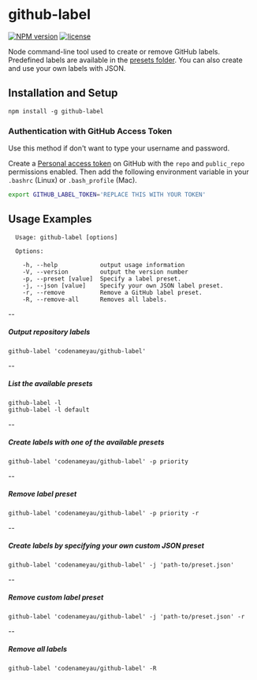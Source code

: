 # github-label

[![NPM version](http://img.shields.io/npm/v/github-label.svg)](https://www.npmjs.org/package/github-label)
[![license](http://img.shields.io/badge/license-MIT-brightgreen.svg)](https://github.com/codenameyau/github-label/blob/master/LICENSE)

Node command-line tool used to create or remove GitHub labels.
Predefined labels are available in the [presets folder](https://github.com/codenameyau/github-label/tree/master/presets).
You can also create and use your own labels with JSON.

## Installation and Setup
```
npm install -g github-label
```

### Authentication with GitHub Access Token
Use this method if don't want to type your username and password.

Create a [Personal access token](https://github.com/settings/tokens) on GitHub
with the `repo` and `public_repo` permissions enabled. Then add the following
environment variable in your `.bashrc` (Linux) or `.bash_profile` (Mac).

```bash
export GITHUB_LABEL_TOKEN='REPLACE THIS WITH YOUR TOKEN'
```

## Usage Examples

```
  Usage: github-label [options]

  Options:

    -h, --help            output usage information
    -V, --version         output the version number
    -p, --preset [value]  Specify a label preset.
    -j, --json [value]    Specify your own JSON label preset.
    -r, --remove          Remove a GitHub label preset.
    -R, --remove-all      Removes all labels.
```

--

##### Output repository labels
```
github-label 'codenameyau/github-label'
```

--

##### List the available presets
```
github-label -l
github-label -l default
```

--

##### Create labels with one of the available presets
```
github-label 'codenameyau/github-label' -p priority
```

--

##### Remove label preset
```
github-label 'codenameyau/github-label' -p priority -r
```

--

##### Create labels by specifying your own custom JSON preset
```
github-label 'codenameyau/github-label' -j 'path-to/preset.json'
```

--

##### Remove custom label preset
```
github-label 'codenameyau/github-label' -j 'path-to/preset.json' -r
```

--

##### Remove all labels
```
github-label 'codenameyau/github-label' -R
```
